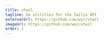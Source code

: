 ```yaml
---
title: utwil
tagline: Go utilities for the Twilio API
externalUrl: https://github.com/wyc/utwil
imageUrl: https://github.com/wyc/utwil
order: 1
---
```

